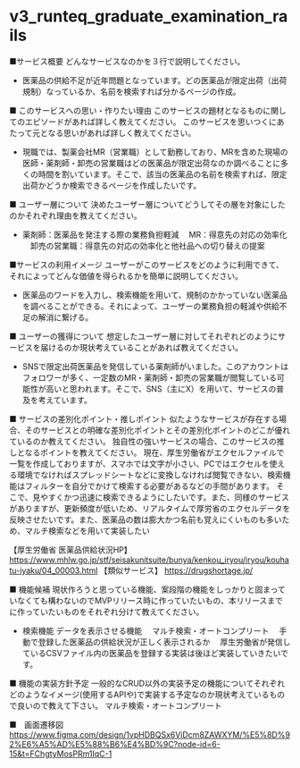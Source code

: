 # v3_runteq_graduate_examination_rails

■サービス概要
どんなサービスなのかを３行で説明してください。
- 医薬品の供給不足が近年問題となっています。どの医薬品が限定出荷（出荷規制）なっているか、名前を検索すれば分かるページの作成。

■ このサービスへの思い・作りたい理由
このサービスの題材となるものに関してのエピソードがあれば詳しく教えてください。
このサービスを思いつくにあたって元となる思いがあれば詳しく教えてください。
- 現職では、製薬会社MR（営業職）として勤務しており、MRを含めた現場の医師・薬剤師・卸売の営業職はどの医薬品が限定出荷なのか調べることに多くの時間を割いています。そこで、該当の医薬品の名前を検索すれば、限定出荷かどうか検索できるページを作成したいです。

■ ユーザー層について
決めたユーザー層についてどうしてその層を対象にしたのかそれぞれ理由を教えてください。
- 薬剤師：医薬品を発注する際の業務負担軽減
　MR：得意先の対応の効率化
　卸売の営業職：得意先の対応の効率化と他社品への切り替えの提案

■サービスの利用イメージ
ユーザーがこのサービスをどのように利用できて、それによってどんな価値を得られるかを簡単に説明してください。
- 医薬品のワードを入力し、検索機能を用いて、規制のかかっていない医薬品を調べることができる。それによって、ユーザーの業務負担の軽減や供給不足の解消に繋げる。

■ ユーザーの獲得について
想定したユーザー層に対してそれぞれどのようにサービスを届けるのか現状考えていることがあれば教えてください。
- SNSで限定出荷医薬品を発信している薬剤師がいました。このアカウントはフォロワーが多く、一定数のMR・薬剤師・卸売の営業職が閲覧している可能性が高いと思われます。そこで、SNS（主にX）を用いて、サービスの普及を考えています。

■ サービスの差別化ポイント・推しポイント
似たようなサービスが存在する場合、そのサービスとの明確な差別化ポイントとその差別化ポイントのどこが優れているのか教えてください。
独自性の強いサービスの場合、このサービスの推しとなるポイントを教えてください。
現在、厚生労働省がエクセルファイルで一覧を作成しておりますが、スマホでは文字が小さい、PCではエクセルを使える環境でなければスプレッドシートなどに変換しなければ閲覧できない、検索機能はフィルターを自分でかけて検索する必要があるなどの手間があります。
そこで、見やすくかつ迅速に検索できるようにしたいです。また、同様のサービスがありますが、更新頻度が低いため、リアルタイムで厚労省のエクセルデータを反映させたいです。また、医薬品の数は膨大かつ名前も覚えにくいものも多いため、マルチ検索などを用いて実装したい

【厚生労働省 医薬品供給状況HP】
https://www.mhlw.go.jp/stf/seisakunitsuite/bunya/kenkou_iryou/iryou/kouhatu-iyaku/04_00003.html
【類似サービス】
https://drugshortage.jp/

■ 機能候補
現状作ろうと思っている機能、案段階の機能をしっかりと固まっていなくても構わないのでMVPリリース時に作っていたいもの、本リリースまでに作っていたいものをそれぞれ分けて教えてください。
- 検索機能
  データを表示させる機能
　マルチ検索・オートコンプリート
　手動で登録した医薬品の供給状況が正しく表示されるか
　厚生労働省が発信しているCSVファイル内の医薬品を登録する実装は後ほど実装していきたいです。

■ 機能の実装方針予定
一般的なCRUD以外の実装予定の機能についてそれぞれどのようなイメージ(使用するAPIや)で実装する予定なのか現状考えているもので良いので教えて下さい。
マルチ検索・オートコンプリート

■　画面遷移図
https://www.figma.com/design/1vpHDBQSx6ViDcm8ZAWXYM/%E5%8D%92%E6%A5%AD%E5%88%B6%E4%BD%9C?node-id=6-15&t=FChgtyMosPRm1IqC-1
